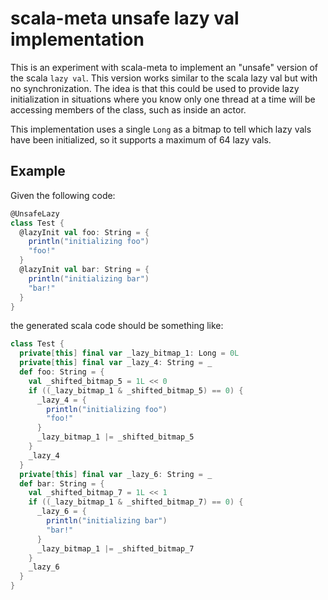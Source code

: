 # scala-meta unsafe lazy val implementation

This is an experiment with scala-meta to implement an "unsafe" version of the scala `lazy val`. This version works similar to the scala lazy val but with no synchronization. The idea is that this could be used to provide lazy initialization in situations where you know only one thread at a time will be accessing members of the class, such as inside an actor.

This implementation uses a single `Long` as a bitmap to tell which lazy vals have been initialized, so it supports a maximum of 64 lazy vals.

## Example

Given the following code:

```scala
@UnsafeLazy
class Test {
  @lazyInit val foo: String = {
    println("initializing foo")
    "foo!"
  }
  @lazyInit val bar: String = {
    println("initializing bar")
    "bar!"
  }
}
```

the generated scala code should be something like:

```scala
class Test {
  private[this] final var _lazy_bitmap_1: Long = 0L
  private[this] final var _lazy_4: String = _
  def foo: String = {
    val _shifted_bitmap_5 = 1L << 0
    if ((_lazy_bitmap_1 & _shifted_bitmap_5) == 0) {
      _lazy_4 = {
        println("initializing foo")
        "foo!"
      }
      _lazy_bitmap_1 |= _shifted_bitmap_5
    }
    _lazy_4
  }
  private[this] final var _lazy_6: String = _
  def bar: String = {
    val _shifted_bitmap_7 = 1L << 1
    if ((_lazy_bitmap_1 & _shifted_bitmap_7) == 0) {
      _lazy_6 = {
        println("initializing bar")
        "bar!"
      }
      _lazy_bitmap_1 |= _shifted_bitmap_7
    }
    _lazy_6
  }
}
```
